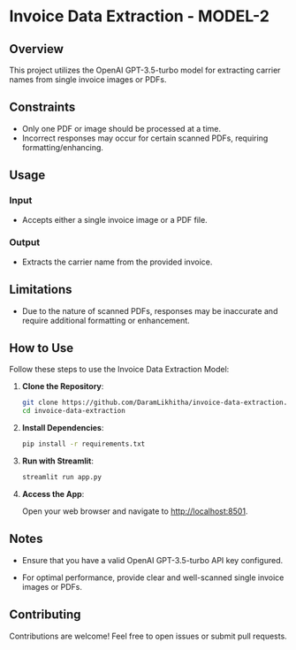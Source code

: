 # Invoice Data Extraction - MODEL-2

## Overview

This project utilizes the OpenAI GPT-3.5-turbo model for extracting carrier names from single invoice images or PDFs.

## Constraints

- Only one PDF or image should be processed at a time.
- Incorrect responses may occur for certain scanned PDFs, requiring formatting/enhancing.

## Usage

### Input

- Accepts either a single invoice image or a PDF file.

### Output

- Extracts the carrier name from the provided invoice.

## Limitations

- Due to the nature of scanned PDFs, responses may be inaccurate and require additional formatting or enhancement.

## How to Use

Follow these steps to use the Invoice Data Extraction Model:

1. **Clone the Repository**:

    ```bash
    git clone https://github.com/DaramLikhitha/invoice-data-extraction.git
    cd invoice-data-extraction
    ```

2. **Install Dependencies**:

    ```bash
    pip install -r requirements.txt
    ```

3. **Run with Streamlit**:

    ```bash
    streamlit run app.py
    ```

4. **Access the App**:

   Open your web browser and navigate to [http://localhost:8501](http://localhost:8501).

## Notes

- Ensure that you have a valid OpenAI GPT-3.5-turbo API key configured.

- For optimal performance, provide clear and well-scanned single invoice images or PDFs.

## Contributing

Contributions are welcome! Feel free to open issues or submit pull requests.